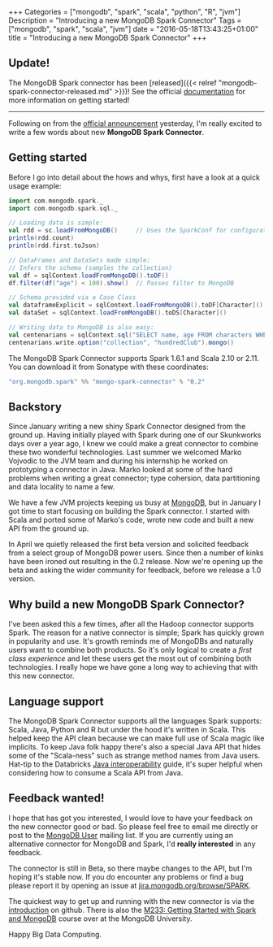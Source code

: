 +++
Categories = ["mongodb", "spark", "scala", "python", "R", "jvm"]
Description = "Introducing a new MongoDB Spark Connector"
Tags = ["mongodb", "spark", "scala", "jvm"]
date = "2016-05-18T13:43:25+01:00"
title = "Introducing a new MongoDB Spark Connector"
+++

## Update!

The MongoDB Spark connector has been [released]({{< relref "mongodb-spark-connector-released.md" >}})! See the official 
[documentation](https://docs.mongodb.com/spark-connector/) for more information on getting started!

----


Following on from the [official announcement](https://www.mongodb.com/blog/post/mongodb-connector-for-apache-spark-announcing-early-access-program-and-new-spark-training) yesterday, I'm really excited to write a few words about new **MongoDB Spark Connector**.

## Getting started
Before I go into detail about the hows and whys, first have a look at a quick usage example:
<!--more-->

~~~scala
import com.mongodb.spark._
import com.mongodb.spark.sql._

// Loading data is simple:
val rdd = sc.loadFromMongoDB()     // Uses the SparkConf for configuration
println(rdd.count)
println(rdd.first.toJson)

// DataFrames and DataSets made simple:
// Infers the schema (samples the collection)
val df = sqlContext.loadFromMongoDB().toDF()
df.filter(df("age") < 100).show()  // Passes filter to MongoDB

// Schema provided via a Case Class
val dataframeExplicit = sqlContext.loadFromMongoDB().toDF[Character]()
val dataSet = sqlContext.loadFromMongoDB().toDS[Character]()

// Writing data to MongoDB is also easy:
val centenarians = sqlContext.sql("SELECT name, age FROM characters WHERE age >= 100")
centenarians.write.option("collection", "hundredClub").mongo()
~~~

The MongoDB Spark Connector supports Spark 1.6.1 and Scala 2.10 or 2.11. You can download it from Sonatype with these coordinates:

~~~scala
"org.mongodb.spark" %% "mongo-spark-connector" % "0.2"
~~~

## Backstory
Since January writing a new shiny Spark Connector designed from the ground up. Having initially played with Spark during one of our Skunkworks days over a year ago, I knew we could make a great connector to combine these two wonderful technologies. Last summer we welcomed Marko Vojvodic to the JVM team and during his internship he worked on prototyping a connector in Java. Marko looked at some of the hard problems when writing a great connector; type cohersion, data partitioning and data locality to name a few.

We have a few JVM projects keeping us busy at [MongoDB](http://www.mongodb.com), but in January I got time to start focusing on building the Spark connector. I started with Scala and ported some of Marko's code, wrote new code and built a new API from the ground up.

In April we quietly released the first beta version and solicited feedback from a select group of MongoDB power users. Since then a number of kinks have been ironed out resulting in the 0.2 release. Now we're opening up the beta and asking the wider community for feedback, before we release a 1.0 version.

## Why build a new MongoDB Spark Connector?
I've been asked this a few times, after all the Hadoop connector supports Spark. The reason for a native connector is simple; Spark has quickly grown in popularity and use. It's growth reminds me of MongoDBs and naturally users want to combine both products. So it's only logical to create a *first class experience* and let these users get the most out of combining both technologies.
I really hope we have gone a long way to achieving that with this new connector.

## Language support
The MongoDB Spark Connector supports all the languages Spark supports: Scala, Java, Python and R but under the hood it's written in Scala. This helped keep the API clean because we can make full use of Scala magic like implicits. To keep Java folk happy there's also a special Java API that hides some of the "Scala-ness" such as strange method names from Java users. Hat-tip to the Databricks [Java interoperability](https://github.com/databricks/scala-style-guide#java-interoperability) guide, it's super helpful when considering how to consume a Scala API from Java.

## Feedback wanted!
I hope that has got you interested, I would love to have your feedback on the new connector good or bad. So please feel free to email me directly or post to the [MongoDB User](https://groups.google.com/forum/#!forum/mongodb-user) mailing list. If you are currently using an alternative connector for MongoDB and Spark, I'd **really interested** in any feedback.

The connector is still in Beta, so there maybe changes to the API, but I'm hoping it's stable now. If you do encounter any problems or find a bug please report it by opening an issue at [jira.mongodb.org/browse/SPARK](https://jira.mongodb.org/browse/SPARK).

The quickest way to get up and running with the new connector is via the [introduction](https://github.com/mongodb/mongo-spark/blob/master/doc/0-introduction.md) on github. There is also the [M233: Getting Started with Spark and MongoDB](https://university.mongodb.com/courses/M233/about) course over at the MongoDB University.

Happy Big Data Computing.
